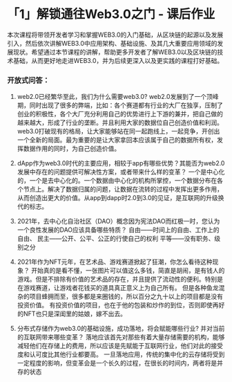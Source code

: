 # 「1」解锁通往Web3.0之门 - 课后作业

本次课程将带领开发者学习和掌握WEB3.0的入门基础，从区块链的起源以及发展引入，然后依次讲解WEB3.0中应用架构、基础设施、及其几大重要应用领域的发展现状。希望通过本节课程的讲解，帮助更多开发者了解WEB3.0以及区块链的技术基础，从而更好地走进WEB3.0，并为后续更深入以及更实践的课程打好基础。
### 开放式问答：
1. web2.0已经繁华至此，我们为什么需要web3.0?
web2.0发展到了一个顶峰期，同时出现了很多的弊端，比如：各个赛道都有行业的大厂在独享，压制了创业的积极性，各个大厂充分利用自己的优势进行上下游的兼并，把自己做的越来越大，形成了行业的垄断。并且利用大家的数据位自己创造价值和利润。
web3.0打破现有的格局，让大家能够站在同一起跑线上，一起竞争，开创出一个全新的局面。最为重要的是让大家拿回本应该属于自己的数据所有权，发挥数据作用的同时，为自己创造价值。

   

2. dApp作为web3.0时代的主要应用，相较于app有哪些优势？其能否为web2.0发展中存在的问题提供可解决性方案，或者带来什么样的变革？
一个是中心化的，一个是去中心化的。一个数据由中心化的机构所掌控，一个数据分布在各个节点上。解决了数据归属的问题，让数据在流转的过程中发挥出更多作用，从而创造出更大的价值。从app到dapp时2.0到3.0的见证，是互联网的升级换代的标志。
   

3. 2021年，去中心化自治社区（DAO）概念因为宪法DAO而红极一时，您认为一个良性发展的DAO应该具备哪些特质？
自由——时间上的自由、工作上的自由、
民主——公开、公平、公正的行使自己的权利
平等——没有职务、级别之分

   

4. 2021年作为NFT元年，在艺术品、游戏赛道掀起了狂潮，你怎么看待这种现象？
开始真的是看不懂，一张图片可以值这么多钱，简直是胡闹，是有钱人的游戏。但是不排除有价值的艺术品的存在，并且提供了流动性的便利。特别是在游戏赛道，让游戏者花钱买的道具真正意义上为自己所有。
但是各种鱼龙混杂的项目蜂拥而至，很多都是来圈钱的，所以百分之九十以上的项目都是没有投资价值。
有投资价值的项目，也在于他的包装和炒作的到位，否则即使再好的NFT也只是深闺里的姑娘，嫁不出去。

   

5. 分布式存储作为web3.0的基础设施，成功落地，将会赋能哪些行业? 并对当前的互联网带来哪些变革？
落地应该首先对那些有着大量存储需要的机构，能够减轻他们在存储上的费用，所以应该是先赋能于互联网行业，他们对此的接受度和认可度比其他行业都要高。
一旦落地应用，传统的集中化的云存储将受到一定程度的影响，但变革会是一个长久的过程，在很长的时间内，两者将是并存的状态
